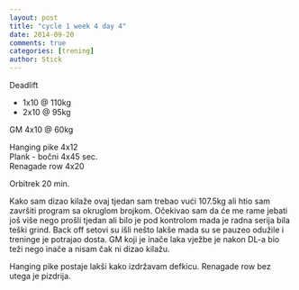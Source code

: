 ```yaml
---
layout: post
title: "cycle 1 week 4 day 4"
date: 2014-09-20
comments: true
categories: [trening]
author: Stick
---
```


Deadlift  
- 1x10 @ 110kg  
- 2x10 @ 95kg  

GM 4x10 @ 60kg  

Hanging pike 4x12  
Plank - bočni 4x45 sec.  
Renagade row 4x20    

Orbitrek 20 min.  

Kako sam dizao kilaže ovaj tjedan sam trebao vući 107.5kg ali htio sam završiti program sa okruglom brojkom. Očekivao sam da će me rame jebati još više nego prošli tjedan ali bilo je pod kontrolom mada je radna serija bila teški grind. Back off setovi su išli nešto lakše mada su se pauzeo odužile i treninge je potrajao dosta. GM koji je inače laka vježbe je nakon DL-a bio teži nego inače a nisam čak ni dizao kilažu.

Hanging pike postaje lakši kako izdržavam defkicu. Renagade row bez utega je pizdrija.